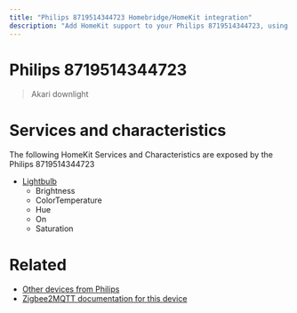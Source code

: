 ```yaml
---
title: "Philips 8719514344723 Homebridge/HomeKit integration"
description: "Add HomeKit support to your Philips 8719514344723, using Homebridge, Zigbee2MQTT and homebridge-z2m."
---
```

<!---
This file has been GENERATED using src/docgen/docgen.ts
DO NOT EDIT THIS FILE MANUALLY!
-->
# Philips 8719514344723
> Akari downlight


# Services and characteristics
The following HomeKit Services and Characteristics are exposed by
the Philips 8719514344723

* [Lightbulb](../../light.md)
  * Brightness
  * ColorTemperature
  * Hue
  * On
  * Saturation


# Related
* [Other devices from Philips](../index.md#philips)
* [Zigbee2MQTT documentation for this device](https://www.zigbee2mqtt.io/devices/8719514344723.html)